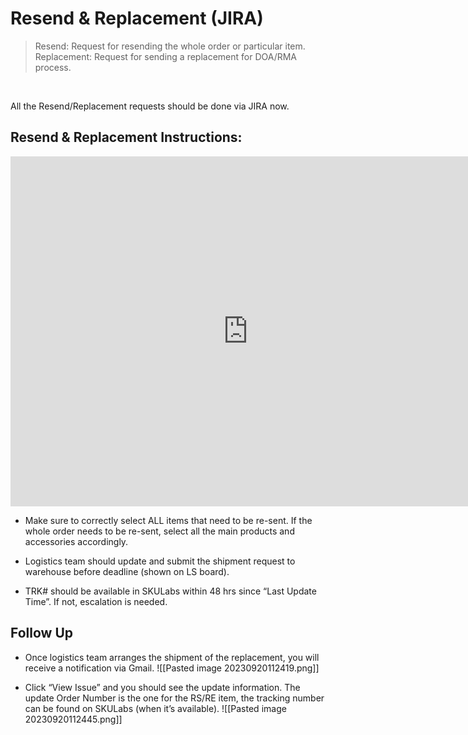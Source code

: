 # Resend & Replacement (JIRA)
> Resend: Request for resending the whole order or particular item.
> Replacement: Request for sending a replacement for DOA/RMA process. 
<br>

All the Resend/Replacement requests should be done via JIRA now.
## Resend & Replacement Instructions:
<iframe src="https://docs.google.com/presentation/d/e/2PACX-1vRhQBqTTLAy4OOCYmXLg4WHxy1qkpBKoP33VcyLC8RJ5IVy3vbws5efGXui9dcwzNWKtpFghZRUo-z5/embed?start=false&loop=false" frameborder="0" width="760" height="560" allowfullscreen="true" mozallowfullscreen="true" webkitallowfullscreen="true"></iframe>

-   Make sure to correctly select ALL items that need to be re-sent. If the whole order needs to be re-sent, select all the main products and accessories accordingly. 
  
-   Logistics team should update and submit the shipment request to warehouse before deadline (shown on LS board).

-   TRK# should be available in SKULabs within 48 hrs since “Last Update Time”. If not, escalation is needed.

## Follow Up

- Once logistics team arranges the shipment of the replacement, you will receive a notification via Gmail.
![[Pasted image 20230920112419.png]]

- Click “View Issue” and you should see the update information. The update Order Number is the one for the RS/RE item, the tracking number can be found on SKULabs (when it’s available).
![[Pasted image 20230920112445.png]]